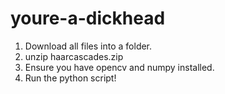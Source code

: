 # youre-a-dickhead
1. Download all files into a folder.
2. unzip haarcascades.zip
3. Ensure you have opencv and numpy installed.
4. Run the python script!
